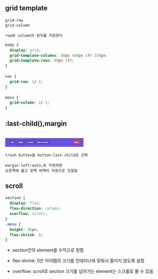 ## grid template

```
grid-row
grid-column

row와 column의 위치를 지정한다
```

```css
body {
  display: grid;
  grid-template-columns: 80px 400px 1fr 250px;
  grid-template-rows: 80px 1fr;
}

nav {
  grid-row: 1/-1;
}

menu {
  grid-column: 2/-1;
}
```

## :last-child(),margin

<br>

<img src="lastChild.png" width="50%">

```
trash button을 button:last-child로 선택

margin-left:auto;로 지정하면
오른쪽에 붙고 왼쪽 여백이 자동으로 조절됨
```

## scroll

```css
section {
  display: flex;
  flex-direction: column;
  overflow: scroll;
}
.menu {
  height: 96px;
  flex-shrink: 0;
}
```

- section안의 element를 수직으로 정렬

- flex-shrink: 0은 아이템의 크기를 컨테이너에 맞춰서 줄이지 않도록 설정

- overflow: scroll로 section 크기를 넘어가는 element는 스크롤로 볼 수 있음
